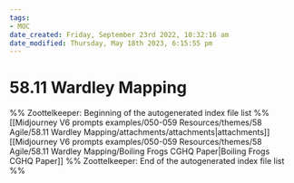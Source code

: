 ```yaml
---
tags: 
- MOC
date_created: Friday, September 23rd 2022, 10:32:16 am
date_modified: Thursday, May 18th 2023, 6:15:55 pm
---
```

# 58.11 Wardley Mapping



%% Zoottelkeeper: Beginning of the autogenerated index file list  %%
 [[Midjourney V6 prompts examples/050-059 Resources/themes/58 Agile/58.11 Wardley Mapping/attachments/attachments|attachments]]
 [[Midjourney V6 prompts examples/050-059 Resources/themes/58 Agile/58.11 Wardley Mapping/Boiling Frogs CGHQ Paper|Boiling Frogs CGHQ Paper]]
%% Zoottelkeeper: End of the autogenerated index file list  %%

